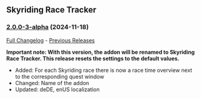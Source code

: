 ## Skyriding Race Tracker
### [2.0.0-3-alpha](https://github.com/diomsg-code/SkyridingRaceTracker/tree/2.0.0-3-alpha) (2024-11-18)
[Full Changelog](https://github.com/diomsg-code/SkyridingRaceTracker/compare/1.4.3...2.0.0-3-alpha) - [Previous Releases](https://github.com/diomsg-code/SkyridingRaceTracker/releases)

**Important note: With this version, the addon will be renamed to Skyriding Race Tracker. This release resets the settings to the default values.**

- Added: For each Skyriding race there is now a race time overview next to the corresponding quest window
- Changed: Name of the addon
- Updated: deDE, enUS localization
